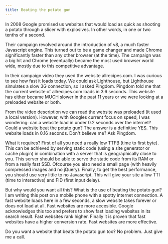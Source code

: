 ```yaml
---
title: Beating the potato gun
---
```


In 2008 Google promised us websites that would load as quick as shooting a potato through a slicer with explosives. In other words, in one or two tenths of a second. 

Their campaign revolved around the introduction of v8, a much faster Javascript engine. This turned out to be a game changer and made Chrome significantly faster than any other browser (at the time). The campaign was a big hit and Chrome (eventually) became the most used browser world wide, mostly due to this competitive advantage.

In their campaign video they used the website allrecipes.com. I was curious to see how fast it loads today. We could ask Lighthouse, but Lighthouse simulates a slow 3G connection, so I asked Pingdom. Pingdom told me that the current website of allrecipes.com loads in 3.6 seconds. This website has either became MUCH slower in the past 11 years or we were looking at a preloaded website or both.

From the video description we can read the website was preloaded (it used a local version). However, with Googles current focus on speed, I was wondering: can a website load in under 0.2 seconds over the internet? Could a website beat the potato gun? The answer is a definitive YES. This website loads in 0.16 seconds. Don't believe me? Ask Pingdom. 

What it requires? First of all you need a really low TTFB (time to first byte). This can be achieved by serving static code (using a site generator or cache plugin) in combination with a server that is geographically close to you. This server should be able to serve the static code from its RAM or from a really fast SSD. Ofcourse you also need a small page (with heavily compressed images and no jQuery). Finally, to get the best performance, you should use very little to no Javascript. This will give your site a low TTI (time to interactive) and FID (first input delay).

But why would you want all this? What is the use of beating the potato gun? I am writing this post on a mobile phone with a spotty internet connection. A fast website loads here in a few seconds, a slow website takes forever or does not load at all. Fast websites are more accesible. Google acknowledges this too and prefers to show fast loading websites in its search result. Fast websites rank higher. Finally it is proven that fast websites have a higher conversion rate. Fast websites are more effective.

Do you want a website that beats the potato gun too? No problem. Just give me a call.
